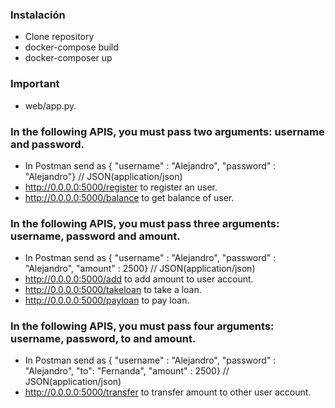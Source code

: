 ### Instalación
- Clone repository
- docker-compose build
- docker-composer up

### Important
- web/app.py.

### In the following APIS, you must pass two arguments: username and password.
- In Postman send as { "username" : "Alejandro", "password" : "Alejandro"} // JSON(application/json)
- http://0.0.0.0:5000/register to register an user.
- http://0.0.0.0:5000/balance to get balance of user.

### In the following APIS, you must pass three arguments: username, password and amount.
- In Postman send as { "username" : "Alejandro", "password" : "Alejandro", "amount" : 2500} // JSON(application/json)
- http://0.0.0.0:5000/add to add amount to user account.
- http://0.0.0.0:5000/takeloan to take a loan.
- http://0.0.0.0:5000/payloan to pay loan.

### In the following APIS, you must pass four arguments: username, password, to and amount.
- In Postman send as { "username" : "Alejandro", "password" : "Alejandro", "to": "Fernanda", "amount" : 2500} // JSON(application/json)
- http://0.0.0.0:5000/transfer to transfer amount to other user account.
